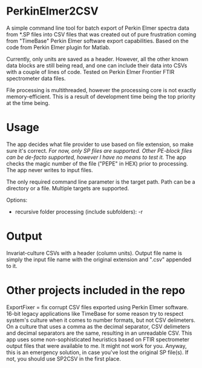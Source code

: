 # PerkinElmer2CSV
A simple command line tool for batch export of Perkin Elmer spectra data from \*.SP files into CSV files that was created out of pure frustration coming from "TimeBase" Perkin Elmer software export capabilities.
Based on the code from Perkin Elmer plugin for Matlab.

Currently, only units are saved as a header. However, all the other known data blocks are still being read, and one can include their data into CSVs with a couple of lines of code.
Tested on Perkin Elmer Frontier FTIR spectrometer data files.

File processing is multithreaded, however the processing core is not exactly memory-efficient. This is a result of development time being the top priority at the time being.

# Usage
The app decides what file provider to use based on file extension, so make sure it's correct. 
*For now, only SP files are supported. Other PE-block files can be de-facto supported, however I have no means to test it.*
The app checks the magic number of the file ("PEPE" in HEX) prior to processing.
The app never writes to input files.

The only required command line parameter is the target path. Path can be a directory or a file. Multiple targets are supported.

Options:
 - recursive folder processing (include subfolders): -r

# Output
Invariat-culture CSVs with a header (column units). Output file name is simply the input file name with the original extension and ".csv" appended to it.

# Other projects included in the repo
ExportFixer = fix corrupt CSV files exported using Perkin Elmer software.
16-bit legacy applications like TimeBase for some reason try to respect system's culture when it comes to number formats, but not CSV delimeters.
On a culture that uses a comma as the decimal separator, CSV delimeters and decimal separators are the same, resulting in an unreadable CSV.
This app uses some non-sophisticated heuristics based on FTIR spectrometer output files that were available to me. It might not work for you.
Anyway, this is an emergency solution, in case you've lost the original SP file(s). If not, you should use SP2CSV in the first place.

